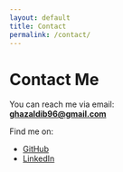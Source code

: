 ```yaml
---
layout: default
title: Contact
permalink: /contact/
---
```


# Contact Me

You can reach me via email:  
**ghazaldib96@gmail.com**

Find me on:  
- [GitHub](https://github.com/ghazal-dib)  
- [LinkedIn](https://www.linkedin.com/in/ghazal-dib-3b7685277?utm_source=share&utm_campaign=share_via&utm_content=profile&utm_medium=android_app)
